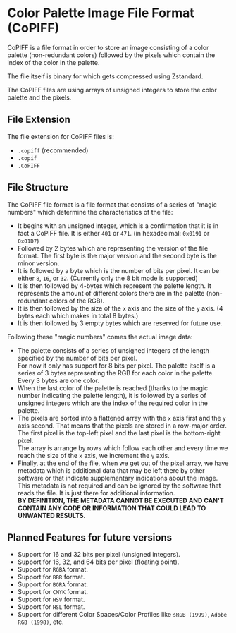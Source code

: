 # Color Palette Image File Format (CoPIFF)

CoPIFF is a file format in order to store an image consisting of a color palette (non-redundant colors) followed by the pixels which contain the index of the color in the palette.

The file itself is binary for which gets compressed using Zstandard.

The CoPIFF files are using arrays of unsigned integers to store the color palette and the pixels.

## File Extension

The file extension for CoPIFF files is:
 - `.copiff` (recommended)
 - `.copif`
 - `.CoPIFF`

## File Structure

The CoPIFF file format is a file format that consists of a series of "magic numbers" which determine the characteristics of the file:

  - It begins with an unsigned integer, which is a confirmation that it is in fact a CoPIFF file. It is either `401` or `471`. (in hexadecimal: `0x0191` or `0x01D7`)
  - Followed by 2 bytes which are representing the version of the file format. The first byte is the major version and the second byte is the minor version.
  - It is followed by a byte which is the number of bits per pixel. It can be either `8`, `16`, or `32`. (Currently only the 8 bit mode is supported)
  - It is then followed by 4-bytes which represent the palette length. It represents the amount of different colors there are in the palette (non-redundant colors of the RGB).
  - It is then followed by the size of the `x` axis and the size of the `y` axis. (4 bytes each which makes in total 8 bytes.)
  - It is then followed by 3 empty bytes which are reserved for future use.

Following these "magic numbers" comes the actual image data:

  - The palette consists of a series of unsigned integers of the length specified by the number of bits per pixel.<br>For now it only has support for 8 bits per pixel. The palette itself is a series of 3 bytes representing the RGB for each color in the palette. Every 3 bytes are one color.
  - When the last color of the palette is reached (thanks to the magic number indicating the palette length), it is followed by a series of unsigned integers which are the index of the required color in the palette.
  - The pixels are sorted into a flattened array with the `x` axis first and the `y` axis second. That means that the pixels are stored in a row-major order. The first pixel is the top-left pixel and the last pixel is the bottom-right pixel.<br>The array is arrange by rows which follow each other and every time we reach the size of the `x` axis, we increment the `y` axis.
  - Finally, at the end of the file, when we get out of the pixel array, we have metadata which is additional data that may be left there by other software or that indicate supplementary indications about the image. This metadata is not required and can be ignored by the software that reads the file. It is just there for additional information.<br>**BY DEFINITION, THE METADATA CANNOT BE EXECUTED AND CAN'T CONTAIN ANY CODE OR INFORMATION THAT COULD LEAD TO UNWANTED RESULTS.**

## Planned Features for future versions
- Support for 16 and 32 bits per pixel (unsigned integers).
- Support for 16, 32, and 64 bits per pixel (floating point).
- Support for `RGBA` format.
- Support for `BBR` format.
- Support for `BGRA` format.
- Support for `CMYK` format.
- Support for `HSV` format.
- Support for `HSL` format.
- Support for different Color Spaces/Color Profiles like `sRGB (1999)`, `Adobe RGB (1998)`, etc.